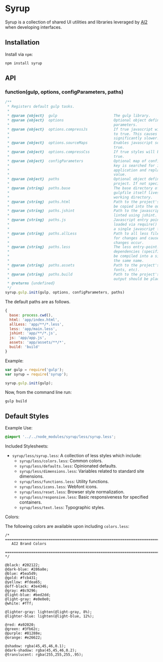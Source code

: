# Syrup

Syrup is a collection of shared UI utilities and libraries leveraged by [AI2](http://github.com/allenai) when developing interfaces.

## Installation

Install via `npm`:

```shell
npm install syrup
```

## API

### function(gulp, options, configParameters, paths)

```javascript
/**
 * Registers default gulp tasks.
 *
 * @param {object}  gulp                          The gulp library.
 * @param {object}  options                       Optional object definining configuration
 *                                                parameters.
 * @param {object}  options.compressJs            If true javascript will be minified. Defaults
 *                                                to true. This causes the build to become
 *                                                significantly slower.
 * @param {object}  options.sourceMaps            Enables javascript source maps. Defaults to
 *                                                true.
 * @param {object}  options.compressCss           If true styles will be compressed. Defaults to
 *                                                true.
 * @param {object}  configParameters              Optional map of configuration keys. If set each
 *                                                key is searched for in the html contents of the
 *                                                application and replaced with the corresponding
 *                                                value.
 * @param {object}  paths                         Optional object defining paths relevant to the
 *                                                project. If not specified the defaults are used.
 * @param {string}  paths.base                    The base directory of your project where the
 *                                                gulpfile itself lives.  Defaults to the current
 *                                                working directory.
 * @param {string}  paths.html                    Path to the project's HTML files which should
 *                                                be copied into the output directory.
 * @param {string}  paths.jshint                  Path to the javascript files which should be
 *                                                linted using jshint.
 * @param {string}  paths.js                      Javascript entry point. It and all dependencies
 *                                                loaded via require() will be bundled into
 *                                                a single javascript file of the same name.
 * @param {string}  paths.allLess                 Path to all less files which will be watched
 *                                                for changes and cause less re-compilation as
 *                                                changes occur.
 * @param {string}  paths.less                    The less entry-point.  The less file and it's
 *                                                dependencies (specified using @import) will
 *                                                be compiled into a single static css file of
 *                                                the same name.
 * @param {string}  paths.assets                  Path to the project's static assets (images,
 *                                                fonts, etc).
 * @param {string}  paths.build                   Path to the project's build directory where the
 *                                                output should be placed.
 * @returns {undefined}
 */
syrup.gulp.init(gulp, options, configParameters, paths)
```

The default paths are as follows.

```javascript
{
  base: process.cwd(),
  html: 'app/index.html',
  allLess: 'app/**/*.less',
  less: 'app/main.less',
  jshint: 'app/**/*.js',
  js: 'app/app.js',
  assets: 'app/assets/**/*',
  build: 'build'
}
```

Example:

```javascript
var gulp = require('gulp');
var syrup = require('syrup');

syrup.gulp.init(gulp);
```

Now, from the command line run:

```
gulp build
```

## Default Styles

Example Use:

```css
@import '../../node_modules/syrup/less/syrup.less';
```

Included Stylesheets:

* `syrup/less/syrup.less`: A collection of less styles which include:
  * `syrup/less/colors.less`: Common colors.
  * `syrup/less/defaults.less`: Opinionated defaults.
  * `syrup/less/dimensions.less`: Variables related to standard site dimensions.
  * `syrup/less/functions.less`: Utility functions.
  * `syrup/less/icons.less`: Webfont icons.
  * `syrup/less/reset.less`: Browser style normalization.
  * `syrup/less/responsive.less`: Basic responsiveness for specified containers.
  * `syrup/less/text.less`: Typographic styles.

Colors:

The following colors are available upon including `colors.less`:

```less
/* ==========================================================================
   AI2 Brand Colors
   ========================================================================== */

@black: #202122;
@dark-blue: #286a8e;
@blue: #5ea5d9;
@gold: #fcb431;
@yellow: #fdea65;
@off-black: #3e4346;
@gray: #8c9296;
@light-blue: #bed2dd;
@light-gray: #e0e0e0;
@white: #fff;

@lighter-gray: lighten(@light-gray, 8%);
@lighter-blue: lighten(@light-blue, 12%);

@red: #a92020;
@green: #3fb62c;
@purple: #81288e;
@orange: #e26622;

@shadow: rgba(45,45,46,0.1);
@dark-shadow: rgba(45,45,46,0.2);
@translucent: rgba(255,255,255,.95);
```
